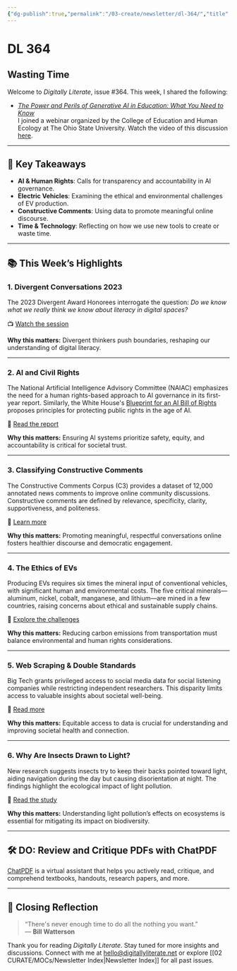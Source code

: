 ```yaml
---
{"dg-publish":true,"permalink":"/03-create/newsletter/dl-364/","title":"Wasting Time","tags":["ai","comments","data","education","electric-vehicles","futures","online-discourse"]}
---
```



# DL 364

## Wasting Time

Welcome to _Digitally Literate_, issue #364. This week, I shared the following:

- _[The Power and Perils of Generative AI in Education: What You Need to Know](https://wiobyrne.com/the-power-and-perils-of-generative-ai-in-education-what-you-need-to-know/)_  
  I joined a webinar organized by the College of Education and Human Ecology at The Ohio State University. Watch the video of this discussion [here](https://www.youtube.com/watch?v=7WA5pMqhBS8).

---

## 🔖 Key Takeaways

- **AI & Human Rights**: Calls for transparency and accountability in AI governance.
- **Electric Vehicles**: Examining the ethical and environmental challenges of EV production.
- **Constructive Comments**: Using data to promote meaningful online discourse.
- **Time & Technology**: Reflecting on how we use new tools to create or waste time.

---

## 📚 This Week’s Highlights

### 1. **Divergent Conversations 2023**
The 2023 Divergent Award Honorees interrogate the question: _Do we know what we really think we know about literacy in digital spaces?_

📺 [Watch the session](https://www.youtube.com/watch?v=_DWcxDJkr8Q&t=3s)

**Why this matters:** Divergent thinkers push boundaries, reshaping our understanding of digital literacy.

---

### 2. **AI and Civil Rights**
The National Artificial Intelligence Advisory Committee (NAIAC) emphasizes the need for a human rights-based approach to AI governance in its first-year report. Similarly, the White House's [Blueprint for an AI Bill of Rights](https://www.whitehouse.gov/ostp/ai-bill-of-rights/) proposes principles for protecting public rights in the age of AI.

📖 [Read the report](https://www.ai.gov/wp-content/uploads/2023/04/NAIAC-Report-Year1.pdf)

**Why this matters:** Ensuring AI systems prioritize safety, equity, and accountability is critical for societal trust.

---

### 3. **Classifying Constructive Comments**
The Constructive Comments Corpus (C3) provides a dataset of 12,000 annotated news comments to improve online community discussions. Constructive comments are defined by relevance, specificity, clarity, supportiveness, and politeness.

📖 [Learn more](https://firstmonday.org/ojs/index.php/fm/article/view/13163)

**Why this matters:** Promoting meaningful, respectful conversations online fosters healthier discourse and democratic engagement.

---

### 4. **The Ethics of EVs**
Producing EVs requires six times the mineral input of conventional vehicles, with significant human and environmental costs. The five critical minerals—aluminum, nickel, cobalt, manganese, and lithium—are mined in a few countries, raising concerns about ethical and sustainable supply chains.

📖 [Explore the challenges](https://www.washingtonpost.com/world/interactive/2023/electric-car-batteries-geography/)

**Why this matters:** Reducing carbon emissions from transportation must balance environmental and human rights considerations.

---

### 5. **Web Scraping & Double Standards**
Big Tech grants privileged access to social media data for social listening companies while restricting independent researchers. This disparity limits access to valuable insights about societal well-being.

📖 [Read more](https://www.fastcompany.com/90882752/pov-big-tech-has-a-glaring-double-standard-when-it-comes-to-web-scraping)

**Why this matters:** Equitable access to data is crucial for understanding and improving societal health and connection.

---

### 6. **Why Are Insects Drawn to Light?**
New research suggests insects try to keep their backs pointed toward light, aiding navigation during the day but causing disorientation at night. The findings highlight the ecological impact of light pollution.

📖 [Read the study](https://www.nytimes.com/2023-04-27/science/moths-to-a-flame-insects-light.html)

**Why this matters:** Understanding light pollution’s effects on ecosystems is essential for mitigating its impact on biodiversity.

---

## 🛠️ DO: Review and Critique PDFs with ChatPDF
[ChatPDF](https://www.chatpdf.com/) is a virtual assistant that helps you actively read, critique, and comprehend textbooks, handouts, research papers, and more.

---

## 🌟 Closing Reflection

> “There's never enough time to do all the nothing you want.”  
> — **Bill Watterson**

Thank you for reading _Digitally Literate_. Stay tuned for more insights and discussions. Connect with me at [hello@digitallyliterate.net](mailto:hello@digitallyliterate.net) or explore [[02 CURATE/MOCs/Newsletter Index\|Newsletter Index]] for all past issues.
